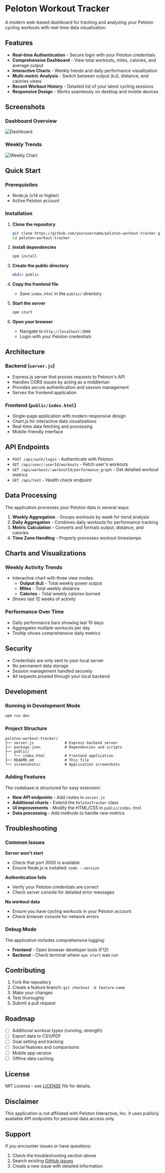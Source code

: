 # Peloton Workout Tracker

A modern web-based dashboard for tracking and analyzing your Peloton cycling workouts with real-time data visualization.

## Features

- **Real-time Authentication** - Secure login with your Peloton credentials
- **Comprehensive Dashboard** - View total workouts, miles, calories, and average output
- **Interactive Charts** - Weekly trends and daily performance visualization
- **Multi-metric Analysis** - Switch between output (kJ), distance, and calories views
- **Recent Workout History** - Detailed list of your latest cycling sessions
- **Responsive Design** - Works seamlessly on desktop and mobile devices

## Screenshots

### Dashboard Overview
![Dashboard](screenshots/dashboard.png)

### Weekly Trends
![Weekly Chart](screenshots/weekly-chart.png)

## Quick Start

### Prerequisites
- Node.js (v14 or higher)
- Active Peloton account

### Installation

1. **Clone the repository**
   ```bash
   git clone https://github.com/yourusername/peloton-workout-tracker.git
   cd peloton-workout-tracker
   ```

2. **Install dependencies**
   ```bash
   npm install
   ```

3. **Create the public directory**
   ```bash
   mkdir public
   ```

4. **Copy the frontend file**
   - Save `index.html` in the `public/` directory

5. **Start the server**
   ```bash
   npm start
   ```

6. **Open your browser**
   - Navigate to `http://localhost:3000`
   - Login with your Peloton credentials

## Architecture

### Backend (`server.js`)
- Express.js server that proxies requests to Peloton's API
- Handles CORS issues by acting as a middleman
- Provides secure authentication and session management
- Serves the frontend application

### Frontend (`public/index.html`)
- Single-page application with modern responsive design
- Chart.js for interactive data visualizations
- Real-time data fetching and processing
- Mobile-friendly interface

## API Endpoints

- `POST /api/auth/login` - Authenticate with Peloton
- `GET /api/user/:userId/workouts` - Fetch user's workouts
- `GET /api/workout/:workoutId/performance_graph` - Get detailed workout metrics
- `GET /api/test` - Health check endpoint

## Data Processing

The application processes your Peloton data in several ways:

1. **Weekly Aggregation** - Groups workouts by week for trend analysis
2. **Daily Aggregation** - Combines daily workouts for performance tracking
3. **Metric Calculation** - Converts and formats output, distance, and calories
4. **Time Zone Handling** - Properly processes workout timestamps

## Charts and Visualizations

### Weekly Activity Trends
- Interactive chart with three view modes:
  - **Output (kJ)** - Total weekly power output
  - **Miles** - Total weekly distance
  - **Calories** - Total weekly calories burned
- Shows last 12 weeks of activity

### Performance Over Time
- Daily performance bars showing last 10 days
- Aggregates multiple workouts per day
- Tooltip shows comprehensive daily metrics

## Security

- Credentials are only sent to your local server
- No permanent data storage
- Session management handled securely
- All requests proxied through your local backend

## Development

### Running in Development Mode
```bash
npm run dev
```

### Project Structure
```
peloton-workout-tracker/
├── server.js              # Express backend server
├── package.json           # Dependencies and scripts
├── public/
│   └── index.html         # Frontend application
├── README.md              # This file
└── screenshots/           # Application screenshots
```

### Adding Features

The codebase is structured for easy extension:

- **New API endpoints** - Add routes in `server.js`
- **Additional charts** - Extend the `PelotonTracker` class
- **UI improvements** - Modify the HTML/CSS in `public/index.html`
- **Data processing** - Add methods to handle new metrics

## Troubleshooting

### Common Issues

**Server won't start**
- Check that port 3000 is available
- Ensure Node.js is installed: `node --version`

**Authentication fails**
- Verify your Peloton credentials are correct
- Check server console for detailed error messages

**No workout data**
- Ensure you have cycling workouts in your Peloton account
- Check browser console for network errors

### Debug Mode

The application includes comprehensive logging:
- **Frontend** - Open browser developer tools (F12)
- **Backend** - Check terminal where `npm start` was run

## Contributing

1. Fork the repository
2. Create a feature branch: `git checkout -b feature-name`
3. Make your changes
4. Test thoroughly
5. Submit a pull request

## Roadmap

- [ ] Additional workout types (running, strength)
- [ ] Export data to CSV/PDF
- [ ] Goal setting and tracking
- [ ] Social features and comparisons
- [ ] Mobile app version
- [ ] Offline data caching

## License

MIT License - see [LICENSE](LICENSE) file for details.

## Disclaimer

This application is not affiliated with Peloton Interactive, Inc. It uses publicly available API endpoints for personal data access only.

## Support

If you encounter issues or have questions:
1. Check the troubleshooting section above
2. Search existing [GitHub issues](https://github.com/yourusername/peloton-workout-tracker/issues)
3. Create a new issue with detailed information
